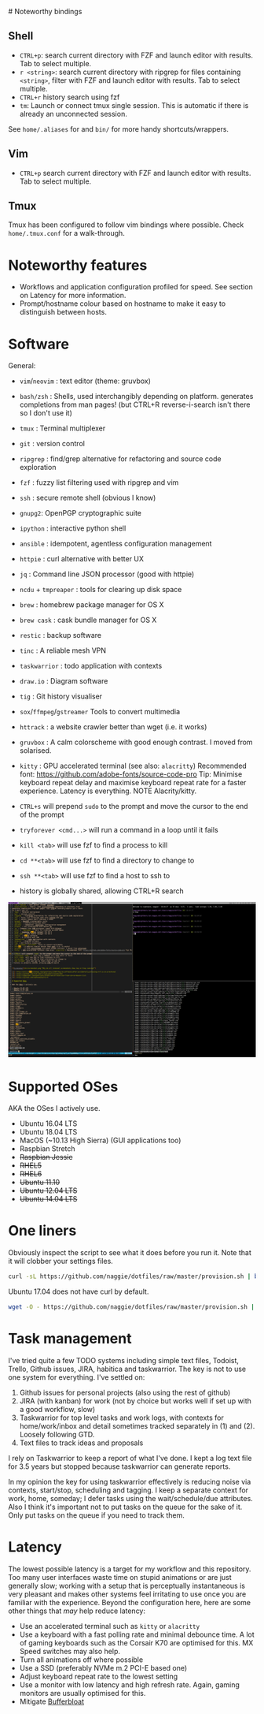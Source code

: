 # Noteworthy bindings

## Shell
* `CTRL+p`: search current directory with FZF and launch editor with results. Tab to select multiple.
* `r <string>`: search current directory with ripgrep for files containing `<string>`, filter with FZF and launch editor with results. Tab to select multiple.
* `CTRL+r` history search using fzf
* `tm`: Launch or connect tmux single session. This is automatic if there is already an unconnected session.

See `home/.aliases` for and `bin/` for more handy shortcuts/wrappers.

## Vim
* `CTRL+p` search current directory with FZF and launch editor with results. Tab to select multiple.

## Tmux

Tmux has been configured to follow vim bindings where possible. Check `home/.tmux.conf` for a walk-through.

# Noteworthy features
* Workflows and application configuration profiled for speed. See section on Latency for more information.
* Prompt/hostname colour based on hostname to make it easy to distinguish between hosts.

# Software

General:

* `vim`/`neovim` : text editor (theme: gruvbox)
* `bash/zsh` : Shells, used interchangibly depending on platform.
generates completions from man pages! (but CTRL+R reverse-i-search isn't there
so I don't use it)
* `tmux` : Terminal multiplexer
* `git` : version control
* `ripgrep` : find/grep alternative for refactoring and source code exploration
* `fzf` : fuzzy list filtering used with ripgrep and vim
* `ssh` : secure remote shell (obvious I know)
* `gnupg2`: OpenPGP cryptographic suite
* `ipython` : interactive python shell
* `ansible` : idempotent, agentless configuration management
* `httpie` : curl alternative with better UX
* `jq` : Command line JSON processor (good with httpie)
* `ncdu` + `tmpreaper` : tools for clearing up disk space
* `brew` : homebrew package manager for OS X
* `brew cask` : cask bundle manager for OS X
* `restic` : backup software
* `tinc` : A reliable mesh VPN
* `taskwarrior` : todo application with contexts
* `draw.io` : Diagram software
* `tig` : Git history visualiser
* `sox`/`ffmpeg`/`gstreamer` Tools to convert multimedia
* `httrack` : a website crawler better than wget (i.e. it works)
* `gruvbox` : A calm colorscheme with good enough contrast. I moved from solarised.
* `kitty` : GPU accelerated terminal (see also: `alacritty`) Recommended font: https://github.com/adobe-fonts/source-code-pro Tip: Minimise keyboard repeat delay and maximise keyboard repeat rate for a faster experience. Latency is everything.  NOTE Alacrity/kitty.  

* `CTRL+s` will prepend `sudo` to the prompt and move the cursor to the end of the prompt
* `tryforever <cmd...>` will run a command in a loop until it fails
* `kill <tab>` will use fzf to find a process to kill
* `cd **<tab>` will use fzf to find a directory to change to
* `ssh **<tab>` will use fzf to find a host to ssh to
* history is globally shared, allowing CTRL+R search


![Screenshot](etc/screenshot.png "Why do all terminal screenshots show top or htop running?")

[2]: http://unix.stackexchange.com/questions/12107/how-to-unfreeze-after-accidentally-pressing-ctrl-s-in-a-terminal
[4]: http://superuser.com/questions/413351/weird-insertion-from-vim-on-mouse-click
[5]: https://github.com/unphased/putty-X

# Supported OSes

AKA the OSes I actively use.

* Ubuntu 16.04 LTS
* Ubuntu 18.04 LTS
* MacOS (~10.13 High Sierra) (GUI applications too)
* Raspbian Stretch
* ~~Raspbian Jessie~~
* ~~RHEL5~~
* ~~RHEL6~~
* ~~Ubuntu 11.10~~
* ~~Ubuntu 12.04 LTS~~
* ~~Ubuntu 14.04 LTS~~


# One liners

Obviously inspect the script to see what it does before you run it. Note that it
will clobber your settings files.

```bash
curl -sL https://github.com/naggie/dotfiles/raw/master/provision.sh | bash && bash
```

Ubuntu 17.04 does not have curl by default.

```bash
wget -O - https://github.com/naggie/dotfiles/raw/master/provision.sh | bash && bash
```



# Task management

I've tried quite a few TODO systems including simple text files, Todoist,
Trello, Github issues, JIRA, habitica and taskwarrior. The key is
not to use one system for everything. I've settled on:

1. Github issues for personal projects (also using the rest of github)
2. JIRA (with kanban) for work (not by choice but works well if set up with a
   good workflow, slow)
3. Taskwarrior for top level tasks and work logs, with contexts for
   home/work/inbox and detail sometimes tracked separately in (1) and (2).
   Loosely following GTD.
4. Text files to track ideas and proposals

I rely on Taskwarrior to keep a report of what I've done. I kept a log text
file for 3.5 years but stopped because taskwarrior can generate reports.

In my opinion the key for using taskwarrior effectively is reducing noise via
contexts, start/stop, scheduling and tagging. I keep a separate context for
work, home, someday; I defer tasks using the wait/schedule/due attributes. Also
I think it's important not to put tasks on the queue for the sake of it. Only
put tasks on the queue if you need to track them.


# Latency

The lowest possible latency is a target for my workflow and this repository.
Too many user interfaces waste time on stupid animations or are just generally
slow; working with a setup that is perceptually instantaneous is very pleasant
and makes other systems feel irritating to use once you are familiar with the
experience. Beyond the configuration here, here are some other things that
_may_ help reduce latency:

* Use an accelerated terminal such as `kitty` or `alacritty`
* Use a keyboard with a fast polling rate and minimal debounce time. A lot of
  gaming keyboards such as the Corsair K70 are optimised for this. MX Speed
  switches may also help.
* Turn all animations off where possible
* Use a SSD (preferably NVMe m.2 PCI-E based one)
* Adjust keyboard repeat rate to the lowest setting
* Use a monitor with low latency and high refresh rate. Again, gaming monitors
  are usually optimised for this.
* Mitigate [Bufferbloat][6]


[6]: https://www.bufferbloat.net/projects/bloat/wiki/What_can_I_do_about_Bufferbloat/

